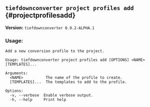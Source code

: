 ## `tiefdownconverter project profiles add` {#projectprofilesadd}

**Version:** `tiefdownconverter 0.9.2-ALPHA.1`

### Usage:
```
Add a new conversion profile to the project.

Usage: tiefdownconverter project profiles add [OPTIONS] <NAME> [TEMPLATES]...

Arguments:
  <NAME>          The name of the profile to create.
  [TEMPLATES]...  The templates to add to the profile.

Options:
  -v, --verbose  Enable verbose output.
  -h, --help     Print help
```


